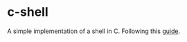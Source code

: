 # c-shell

A simple implementation of a shell in C. Following this [guide](https://brennan.io/2015/01/16/write-a-shell-in-c/).
